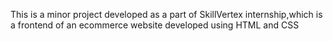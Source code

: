 This is a minor project developed as a part of SkillVertex internship,which is a frontend of an ecommerce website developed using HTML and CSS
